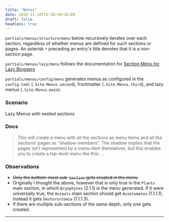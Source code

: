 ```yaml
---
title: "Notes"
date: 2018-11-10T13:30:58+10:00
draft: false
headless: true
---
```


`partials/menus/structure/menu` below recursively iterates over each section, regardless of whether menus are defined for such sections or pages. An asterisk `*` preceding an entry's title denotes that it is a non-section page.

`partials/menus/lazy/menu` follows the documentation for [Section Menu for Lazy Bloggers](https://gohugo.io/templates/menu-templates/#section-menu-for-lazy-bloggers) 

`partials/menus/config/menu` generates menus as configured in the `config.toml` (`.Site.Menus.second`), frontmatter (`.Site.Menus.third`), and lazy menus (`.Site.Menus.main`).

### Scenario
Lazy Menus with nested sections

### Docs
> This will create a menu with all the sections as menu items and all the sections’ pages as “shadow-members”. The shadow implies that the pages isn’t represented by a menu-item themselves, but this enables you to create a top-level menu like this: ...

### Observations


- ~~Only the bottom-most sub-`Section` gets created in the menu~~
- Originally I thought the above, however that is only true in the `Plants` main section, in which `Bryophytes` (2.1.1) is the menu generated. If it were universally true, the `Animals` main section should get `Acoelomates` (1.1.1.1), instead it gets `Deutorostomia` (1.1.1.3).
- If there are multiple sub-sections of the same depth, only one gets created.



---
